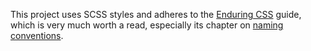 This project uses SCSS styles and adheres to the [Enduring CSS](https://ecss.benfrain.com) guide,
which is very much worth a read, especially its chapter on [naming conventions](https://ecss.benfrain.com/chapter5.html#h-H2_1).